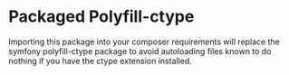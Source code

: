 Packaged Polyfill-ctype
===

Importing this package into your composer requirements will replace the symfony polyfill-ctype package to avoid
autoloading files known to do nothing if you have the ctype extension installed.

